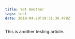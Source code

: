 ```yaml
---
title: Yet Another
tags: test
date: 2018-04-20T19:31:30.478Z
---
```

This is another testing article.
